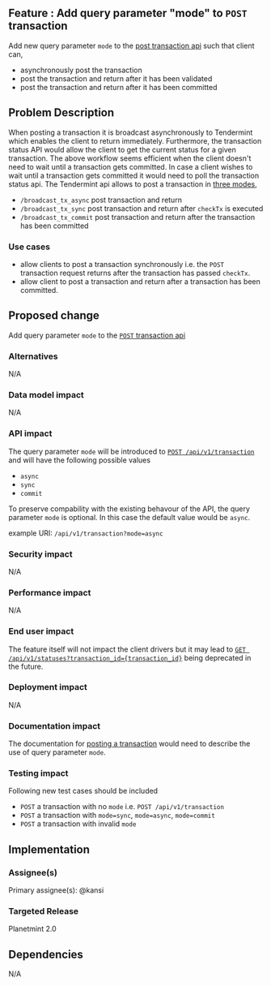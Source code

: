 <!---
Copyright © 2020 Interplanetary Database Association e.V.,
Planetmint and IPDB software contributors.
SPDX-License-Identifier: (Apache-2.0 AND CC-BY-4.0)
Code is Apache-2.0 and docs are CC-BY-4.0
--->

## Feature : Add query parameter "mode" to `POST` transaction
Add new query parameter `mode` to the [post transaction api](https://docs.bigchaindb.com/projects/server/en/latest/http-client-server-api.html#post--api-v1-transactions) such that client can,
- asynchronously post the transaction
- post the transaction and return after it has been validated
- post the transaction and return after it has been committed

## Problem Description
When posting a transaction it is broadcast asynchronously to Tendermint which enables the client to return immediately. Furthermore, the transaction status API would allow the client to get the current status for a given transaction. The above workflow seems efficient when the client doesn't need to wait until a transaction gets committed. In case a client wishes to wait until a transaction gets committed it would need to poll the transaction status api. 
The Tendermint api allows to post a transaction in [three modes](https://tendermint.com/docs/tendermint-core/using-tendermint.html#broadcast-api),

- `/broadcast_tx_async` post transaction and return
- `/broadcast_tx_sync` post transaction and return after `checkTx` is executed
- `/broadcast_tx_commit` post transaction and return after the transaction has been committed

### Use cases
- allow clients to post a transaction synchronously i.e. the `POST` transaction request returns after the transaction has passed `checkTx`.
- allow client to post a transaction and return after a transaction has been committed.

## Proposed change
Add query parameter `mode` to the [`POST` transaction api](https://docs.bigchaindb.com/projects/server/en/latest/http-client-server-api.html#post--api-v1-transactions)

### Alternatives
N/A

### Data model impact
N/A

### API impact
The query parameter `mode` will be introduced to [`POST /api/v1/transaction`](https://docs.bigchaindb.com/projects/server/en/latest/http-client-server-api.html#post--api-v1-transactions) and will have the following possible values
- `async`
- `sync`
- `commit`

To preserve compability with the existing behavour of the API, the query parameter `mode` is optional. In this case the default value would be `async`.


example URI: `/api/v1/transaction?mode=async`

### Security impact
N/A

### Performance impact
N/A

### End user impact
The feature itself will not impact the client drivers but it may lead to [`GET /api/v1/statuses?transaction_id={transaction_id}`](https://docs.bigchaindb.com/projects/server/en/latest/http-client-server-api.html#get--api-v1-statuses?transaction_id=transaction_id) being deprecated in the future.

### Deployment impact
N/A

### Documentation impact
The documentation for [posting a transaction](https://docs.bigchaindb.com/projects/server/en/latest/http-client-server-api.html#post--api-v1-transactions) would need to describe the use of query parameter `mode`.

### Testing impact
Following new test cases should be included
- `POST` a transaction with no `mode` i.e. `POST /api/v1/transaction`
- `POST` a transaction with `mode=sync`, `mode=async`, `mode=commit`
- `POST` a transaction with invalid `mode`

## Implementation

### Assignee(s)
Primary assignee(s): @kansi

### Targeted Release
Planetmint 2.0

## Dependencies
N/A
